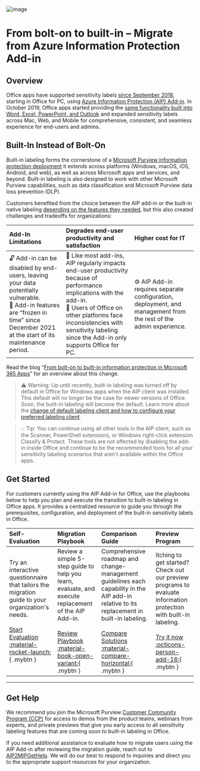 ![image](https://user-images.githubusercontent.com/43501191/195164735-920ec45a-cd2c-41a1-9d22-6a557ca9ddc3.png)


# From bolt-on to built-in – Migrate from Azure Information Protection Add-in 

## Overview

Office apps have supported sensitivity labels [since September 2018](https://techcommunity.microsoft.com/t5/security-compliance-and-identity/azure-information-protection-is-now-generally-available/ba-p/249974), starting in Office for PC, using [Azure Information Protection (AIP) Add-in](https://learn.microsoft.com/en-us/azure/information-protection/rms-client/aip-clientv2). In October 2019, Office apps started providing the [same functionality built into Word, Excel, PowerPoint, and Outlook](https://learn.microsoft.com/en-us/microsoft-365/compliance/sensitivity-labels-office-apps#support-for-sensitivity-label-capabilities-in-apps) and expanded sensitivity labels across Mac, Web, and Mobile for comprehensive, consistent, and seamless experience for end-users and admins.

## Built-In Instead of Bolt-On

Built-in labeling forms the cornerstone of a [Microsoft Purview information protection deployment](https://learn.microsoft.com/en-us/microsoft-365/compliance/information-protection-solution?view=o365-worldwide) it extends across platforms (Windows, macOS, iOS, Android, and web), as well as across Microsoft apps and services, and beyond. Built-in labeling is also designed to work with other Microsoft Purview capabilities, such as data classification and Microsoft Purview data loss prevention (DLP).

Customers benefited from the choice between the AIP add-in or the built-in native labeling [depending on the features they needed](https://learn.microsoft.com/en-us/microsoft-365/compliance/sensitivity-labels-aip?view=o365-worldwide#feature-parity-for-built-in-labeling-and-the-aip-add-in-for-office-apps), but this also created challenges and tradeoffs for organizations:

| Add-In Limitations | Degrades end-user productivity and satisfaction |  Higher cost for IT
|:---|:---|:---|
| 🔓 Add-in can be disabled by end-users, leaving your data potentially vulnerable.<br>🛑 Add-in features are “frozen in time” since December 2021 at the start of its maintenance period. | 🐢 Like most add-ins, AIP regularly impacts end-user productivity because of performance implications with the add-in. <br>📱 Users of Office on other platforms face inconsistencies with sensitivity labeling since the Add-in only supports Office for PC. | ⚙️ AIP Add-in requires separate configuration, deployment, and management from the rest of the admin experience.|

Read the blog “[From bolt-on to built-in information protection in Microsoft 365 Apps](https://aka.ms/AIP2MIP/Newsletter)” for an overview about this change.

> ⚠️ Warning: Up until recently, built-in labeling was turned off by default in Office for Windows apps when the AIP client was installed. This default will no longer be the case for newer versions of Office. Soon, the built-in labeling will become the default. Learn more about the [change of default labeling client and how to configure your preferred labeling client](https://learn.microsoft.com/en-us/microsoft-365/compliance/sensitivity-labels-aip).


> 💡 Tip: You can continue using all other tools in the AIP client, such as the Scanner, PowerShell extensions, or Windows right-click extension Classify & Protect. These tools are not affected by disabling the add-in inside Office and continue to be the recommended tools for all your sensitivity labeling scenarios that aren’t available within the Office apps.

## Get Started

For customers currently using the AIP Add-in for Office, use the playbooks below to help you plan and execute the transition to built-in labeling in Office apps. It provides a centralized resource to guide you through the prerequisites, configuration, and deployment of the built-in sensitivity labels in Office. 

| Self-Evaluation | Migration Playbook | Comparison Guide | Preview Program |
| :----- | :----- | :----- |  :----- | 
| Try an interactive questionnaire that tailors the migration guide to your organization's needs.<br><br>[Start Evaluation :material-rocket-launch:](https://aka.ms/AIP2MIP/Guide/Evaluate){ .mybtn } | Review a simple 5-step guide to help you learn, evaluate, and execute replacement of the AIP Add-in.<br><br>[Review Playbook :material-book-open-variant:](https://microsoft.github.io/ComplianceCxE/playbooks/AIP2MIP/GetStarted){ .mybtn } | Comprehensive roadmap and change-management guidelines each capability in the AIP add-in relative to its replacement in built-in labeling.<br><br>[Compare Solutions :material-compare-horizontal:](https://microsoft.github.io/ComplianceCxE/playbooks/AIP2MIP/CompareAIP2MIP){ .mybtn } | Itching to get started? Check out our preview programs to evaluate information protection with built-in labeling.<br><br>[Try it now :octicons-person-add-16:](https://microsoft.github.io/ComplianceCxE/playbooks/AIP2MIP/PreviewAIP2MIP){ .mybtn } |

-------------

## Get Help

We recommend you join the Microsoft Purview [Customer Community Program (CCP)](https://aka.ms/JoinCompliancePrivacyCCP) for access to demos from the product teams, webinars from experts, and private previews that give you early access to all sensitivity labeling features that are coming soon to built-in labeling in Office.

If you need additional assistance to evaluate how to migrate users using the AIP Add-in after reviewing the migration guide, reach out to [AIP2MIPGetHelp](mailto:AIP2MIPGetHelp@microsoft.com). We will do our best to respond to inquiries and direct you to the appropriate support resources for your organization.
